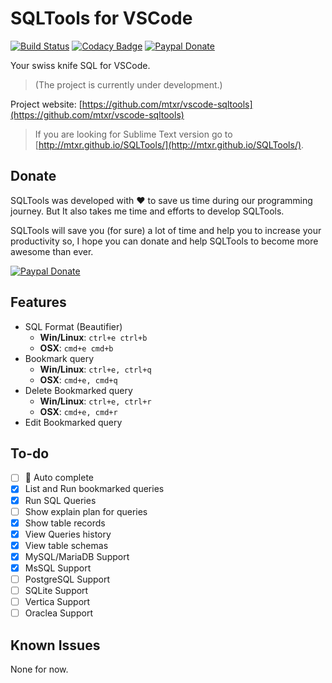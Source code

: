 # SQLTools for VSCode

[![Build Status](https://travis-ci.org/mtxr/vscode-sqltools.svg?branch=master)](https://travis-ci.org/mtxr/vscode-sqltools)
[![Codacy Badge](https://api.codacy.com/project/badge/Grade/5d888832ec9645f3bdd1214fefcb88e2)](https://www.codacy.com/app/matheus-mtxr/vscode-sqltools?utm_source=github.com&amp;utm_medium=referral&amp;utm_content=mtxr/vscode-sqltools&amp;utm_campaign=Badge_Grade)
[![Paypal Donate](https://img.shields.io/badge/paypal-donate-yellow.svg)](https://www.paypal.com/cgi-bin/webscr?cmd=_s-xclick&hosted_button_id=RSMB6DGK238V8)

Your swiss knife SQL for VSCode.

> (The project is currently under development.)

Project website: [https://github.com/mtxr/vscode-sqltools](https://github.com/mtxr/vscode-sqltools)

> If you are looking for Sublime Text version go to [http://mtxr.github.io/SQLTools/](http://mtxr.github.io/SQLTools/).


## Donate

SQLTools was developed with ♥ to save us time during our programming journey. But It also takes me time and efforts to develop SQLTools.

SQLTools will save you (for sure) a lot of time and help you to increase your productivity so, I hope you can donate and help SQLTools to become more awesome than ever.

[![Paypal Donate](https://www.paypalobjects.com/en_US/i/btn/btn_donate_LG.gif)](https://www.paypal.com/cgi-bin/webscr?cmd=_s-xclick&hosted_button_id=RSMB6DGK238V8)

## Features

* SQL Format (Beautifier)
  * __Win/Linux__: `ctrl+e ctrl+b`
  * __OSX__: `cmd+e cmd+b`
* Bookmark query
  * __Win/Linux__: `ctrl+e, ctrl+q`
  * __OSX__: `cmd+e, cmd+q`
* Delete Bookmarked query
  * __Win/Linux__: `ctrl+e, ctrl+r`
  * __OSX__: `cmd+e, cmd+r`
* Edit Bookmarked query

## To-do

- [ ] :running: Auto complete
- [x] List and Run bookmarked queries
- [x] Run SQL Queries
- [ ] Show explain plan for queries
- [x] Show table records
- [x] View Queries history
- [x] View table schemas
- [x] MySQL/MariaDB Support
- [x] MsSQL Support
- [ ] PostgreSQL Support
- [ ] SQLite Support
- [ ] Vertica Support
- [ ] Oraclea Support

## Known Issues

None for now.
